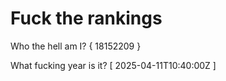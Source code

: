 # Fuck the rankings

Who the hell am I?
{ 18152209 }

What fucking year is it?
[ 2025-04-11T10:40:00Z ]

